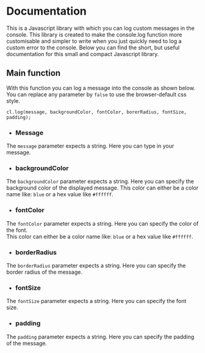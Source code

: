 # Documentation
This is a Javascript library with which you can log custom messages in the console.
This library is created to make the console.log function more customisable and simpler to write when you just quickly need to log a custom error to the console.
Below you can find the short, but useful documentation for this small and compact Javascript library.

## Main function

With this function you can log a message into the console as shown below.
You can replace any parameter by ```false``` to use the browser-default css style.

```
cl.log(message, backgroundColor, fontColor, borerRadius, fontSize, padding);
```

* ### Message

The ```message``` parameter expects a string. Here you can type in your message.

* ### backgroundColor

The ```backgroundColor``` parameter expects a string. Here you can specify the background color of the displayed message.
This color can either be a color name like: ```blue``` or a hex value like ```#ffffff```.

* ### fontColor

The ```fontColor``` parameter expects a string. Here you can specify the color of the font.  
This color can either be a color name like: ```blue``` or a hex value like ```#ffffff```.

* ### borderRadius

The ```borderRadius``` parameter expects a string. Here you can specify the border radius of the message.

* ### fontSize

The ```fontSize``` parameter expects a string. Here you can specify the font size.

* ### padding

The ```padding``` parameter expects a string. Here you can specify the padding of the message.
